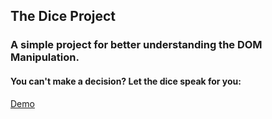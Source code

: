 ## The Dice Project 

### A simple project for better understanding the DOM Manipulation.

#### You can't make a decision? Let the dice speak for you:

 [Demo]("https://marias-dice.netlify.app/")
